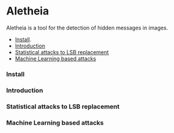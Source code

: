 # Aletheia
Aletheia is a tool for the detection of hidden messages in images.


- [Install](#Install).
- [Introduction](#introduction)
- [Statistical attacks to LSB replacement](#statistical-attacks-to-lsb-replacement)
- [Machine Learning based attacks](#machine-learning-based-attacks)



### Install

### Introduction

### Statistical attacks to LSB replacement

### Machine Learning based attacks

